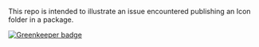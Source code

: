 This repo is intended to illustrate an issue encountered publishing an Icon folder in a package.


[![Greenkeeper badge](https://badges.greenkeeper.io/pierceray/npmpublishproblem.svg)](https://greenkeeper.io/)